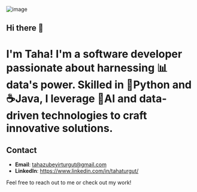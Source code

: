 ![image](https://github.com/turguttaha/turguttaha/assets/126179180/57d4f45e-9f48-4904-9172-2fe027748957)

## Hi there 👋

# I'm Taha! I'm a software developer passionate about harnessing 📊data's power. Skilled in 🐍Python and ☕Java, I leverage 🧠AI and data-driven technologies to craft innovative solutions.


## Contact
- **Email**: tahazubeyirturgut@gmail.com
- **LinkedIn**: https://www.linkedin.com/in/tahaturgut/


Feel free to reach out to me or check out my work!

<!--
**turguttaha/turguttaha** is a ✨ _special_ ✨ repository because its `README.md` (this file) appears on your GitHub profile.

Here are some ideas to get you started:

- 🔭 I’m currently working on ...
- 🌱 I’m currently learning ...
- 👯 I’m looking to collaborate on ...
- 🤔 I’m looking for help with ...
- 💬 Ask me about ...
- 📫 How to reach me: ...
- 😄 Pronouns: ...
- ⚡ Fun fact: ...
-->
